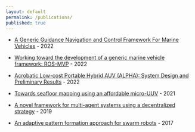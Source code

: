 ```yaml
---
layout: default
permalink: /publications/
published: true
---
```


- [A Generic Guidance Navigation and Control Framework For Marine Vehicles](https://digitalcommons.uri.edu/cgi/viewcontent.cgi?article=3251&context=theses) - 2022

- [Working toward the development of a generic marine vehicle framework: ROS-MVP](https://doi.org/10.1109/OCEANS47191.2022.9977346) - 2022

- [Acrobatic Low-cost Portable Hybrid AUV (ALPHA): System Design and Preliminary Results](https://doi.org/10.1109/OCEANS47191.2022.9977113) - 2022

- [Towards seafloor mapping using an affordable micro-UUV](https://doi.org/10.23919/OCEANS44145.2021.9705887) - 2021

- [A novel framework for multi-agent systems using a decentralized strategy](https://doi.org/10.1017/S0263574718001261) - 2019

- [An adaptive pattern formation approach for swarm robots](https://doi.org/10.1109/ICEEE2.2017.7935818) - 2017

